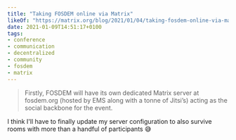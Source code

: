 ```yaml
---
title: "Taking FOSDEM online via Matrix"
likeOf: "https://matrix.org/blog/2021/01/04/taking-fosdem-online-via-matrix"
date: 2021-01-09T14:51:17+0100
tags:
- conference
- communication
- decentralized
- community
- fosdem
- matrix
---
```

> Firstly, FOSDEM will have its own dedicated Matrix server at fosdem.org (hosted by EMS along with a tonne of Jitsi’s) acting as the social backbone for the event.

I think I'll have to finally update my server configuration to also survive rooms with more than a handful of participants 😅